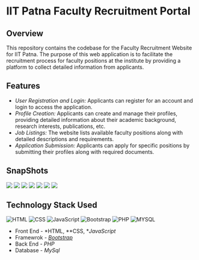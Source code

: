 # IIT Patna Faculty Recruitment Portal

## Overview

This repository contains the codebase for the Faculty Recruitment Website for IIT Patna. The purpose of this web application is to facilitate the recruitment process for faculty positions at the institute by providing a platform to collect detailed information from applicants.

## Features

- *User Registration and Login:* Applicants can register for an account and login to access the application.
- *Profile Creation:* Applicants can create and manage their profiles, providing detailed information about their academic background, research interests, publications, etc.
- *Job Listings:* The website lists available faculty positions along with detailed descriptions and requirements.
- *Application Submission:* Applicants can apply for specific positions by submitting their profiles along with required documents.


## SnapShots

<img src="https://github.com/hariome62014/2201AI12_CS260/blob/main/proj1/Database%20Final/public/images/Screenshot%202024-05-10%20162307.png" >

<img src="https://github.com/hariome62014/2201AI12_CS260/blob/main/proj1/Database%20Final/public/images/Screenshot%202024-05-10%20162341.png" >
<img src="https://github.com/hariome62014/2201AI12_CS260/blob/main/proj1/Database%20Final/public/images/Screenshot%202024-05-10%20162410.png" >
<img src="https://github.com/hariome62014/2201AI12_CS260/blob/main/proj1/Database%20Final/public/images/Screenshot%202024-05-10%20162436.png" >
<img src="https://github.com/hariome62014/2201AI12_CS260/blob/main/proj1/Database%20Final/public/images/Screenshot%202024-05-10%20162507.png" >
<img src="https://github.com/hariome62014/2201AI12_CS260/blob/main/proj1/Database%20Final/public/images/Screenshot%202024-05-10%20162636.png" >
<img src="https://github.com/hariome62014/2201AI12_CS260/blob/main/proj1/Database%20Final/public/images/Screenshot%202024-05-10%20162656.png" >







## Technology Stack Used

![HTML](https://img.shields.io/badge/frontend-html-orange.svg?logo=html5&style=flat-square) 
![CSS](https://img.shields.io/badge/frontend-css-yellowgreen.svg?logo=css3&style=flat-square)
![JavaScript](https://img.shields.io/badge/frontend-js-ff69b4.svg?logo=javascript&style=flat-square)
![Bootstrap](https://img.shields.io/badge/framework-bootstrap-dodgerblue.svg?logo=bootstrap&style=flat-square)
![PHP](https://img.shields.io/badge/backend-php-blue.svg?logo=php&style=flat-square) 
![MYSQL](https://img.shields.io/badge/database-mysql-lightgray.svg?logo=mysql&logoColor=white&style=flat-square) 

- Front End - *HTML, **CSS, **JavaScript*
- Framewrok - *[Bootstrap](https://getbootstrap.com/)*
- Back End - *PHP*
- Database - *MySql*




